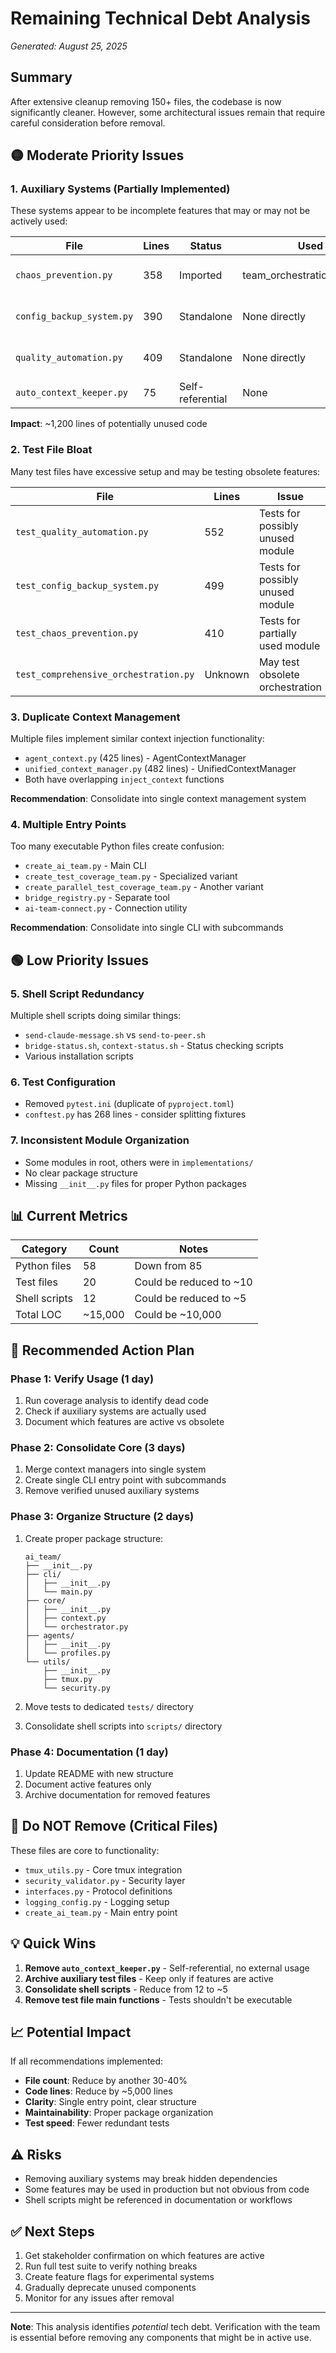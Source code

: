 # Remaining Technical Debt Analysis
*Generated: August 25, 2025*

## Summary
After extensive cleanup removing 150+ files, the codebase is now significantly cleaner. However, some architectural issues remain that require careful consideration before removal.

## 🟡 Moderate Priority Issues

### 1. Auxiliary Systems (Partially Implemented)
These systems appear to be incomplete features that may or may not be actively used:

| File | Lines | Status | Used By | Recommendation |
|------|-------|---------|---------|----------------|
| `chaos_prevention.py` | 358 | Imported | team_orchestration_manager.py | Review usage, possibly consolidate |
| `config_backup_system.py` | 390 | Standalone | None directly | Consider removing if unused |
| `quality_automation.py` | 409 | Standalone | None directly | Consider removing if unused |
| `auto_context_keeper.py` | 75 | Self-referential | None | Likely obsolete, consider removal |

**Impact**: ~1,200 lines of potentially unused code

### 2. Test File Bloat
Many test files have excessive setup and may be testing obsolete features:

| File | Lines | Issue |
|------|-------|-------|
| `test_quality_automation.py` | 552 | Tests for possibly unused module |
| `test_config_backup_system.py` | 499 | Tests for possibly unused module |
| `test_chaos_prevention.py` | 410 | Tests for partially used module |
| `test_comprehensive_orchestration.py` | Unknown | May test obsolete orchestration |

### 3. Duplicate Context Management
Multiple files implement similar context injection functionality:
- `agent_context.py` (425 lines) - AgentContextManager
- `unified_context_manager.py` (482 lines) - UnifiedContextManager
- Both have overlapping `inject_context` functions

**Recommendation**: Consolidate into single context management system

### 4. Multiple Entry Points
Too many executable Python files create confusion:
- `create_ai_team.py` - Main CLI
- `create_test_coverage_team.py` - Specialized variant
- `create_parallel_test_coverage_team.py` - Another variant
- `bridge_registry.py` - Separate tool
- `ai-team-connect.py` - Connection utility

**Recommendation**: Consolidate into single CLI with subcommands

## 🟢 Low Priority Issues

### 5. Shell Script Redundancy
Multiple shell scripts doing similar things:
- `send-claude-message.sh` vs `send-to-peer.sh`
- `bridge-status.sh`, `context-status.sh` - Status checking scripts
- Various installation scripts

### 6. Test Configuration
- Removed `pytest.ini` (duplicate of `pyproject.toml`)
- `conftest.py` has 268 lines - consider splitting fixtures

### 7. Inconsistent Module Organization
- Some modules in root, others were in `implementations/`
- No clear package structure
- Missing `__init__.py` files for proper Python packages

## 📊 Current Metrics

| Category | Count | Notes |
|----------|-------|-------|
| Python files | 58 | Down from 85 |
| Test files | 20 | Could be reduced to ~10 |
| Shell scripts | 12 | Could be reduced to ~5 |
| Total LOC | ~15,000 | Could be ~10,000 |

## 🎯 Recommended Action Plan

### Phase 1: Verify Usage (1 day)
1. Run coverage analysis to identify dead code
2. Check if auxiliary systems are actually used
3. Document which features are active vs obsolete

### Phase 2: Consolidate Core (3 days)
1. Merge context managers into single system
2. Create single CLI entry point with subcommands
3. Remove verified unused auxiliary systems

### Phase 3: Organize Structure (2 days)
1. Create proper package structure:
   ```
   ai_team/
   ├── __init__.py
   ├── cli/
   │   ├── __init__.py
   │   └── main.py
   ├── core/
   │   ├── __init__.py
   │   ├── context.py
   │   └── orchestrator.py
   ├── agents/
   │   ├── __init__.py
   │   └── profiles.py
   └── utils/
       ├── __init__.py
       ├── tmux.py
       └── security.py
   ```

2. Move tests to dedicated `tests/` directory
3. Consolidate shell scripts into `scripts/` directory

### Phase 4: Documentation (1 day)
1. Update README with new structure
2. Document active features only
3. Archive documentation for removed features

## 🚫 Do NOT Remove (Critical Files)

These files are core to functionality:
- `tmux_utils.py` - Core tmux integration
- `security_validator.py` - Security layer
- `interfaces.py` - Protocol definitions
- `logging_config.py` - Logging setup
- `create_ai_team.py` - Main entry point

## 💡 Quick Wins

1. **Remove `auto_context_keeper.py`** - Self-referential, no external usage
2. **Archive auxiliary test files** - Keep only if features are active
3. **Consolidate shell scripts** - Reduce from 12 to ~5
4. **Remove test file main functions** - Tests shouldn't be executable

## 📈 Potential Impact

If all recommendations implemented:
- **File count**: Reduce by another 30-40%
- **Code lines**: Reduce by ~5,000 lines
- **Clarity**: Single entry point, clear structure
- **Maintainability**: Proper package organization
- **Test speed**: Fewer redundant tests

## ⚠️ Risks

- Removing auxiliary systems may break hidden dependencies
- Some features may be used in production but not obvious from code
- Shell scripts might be referenced in documentation or workflows

## ✅ Next Steps

1. Get stakeholder confirmation on which features are active
2. Run full test suite to verify nothing breaks
3. Create feature flags for experimental systems
4. Gradually deprecate unused components
5. Monitor for any issues after removal

---

**Note**: This analysis identifies *potential* tech debt. Verification with the team is essential before removing any components that might be in active use.